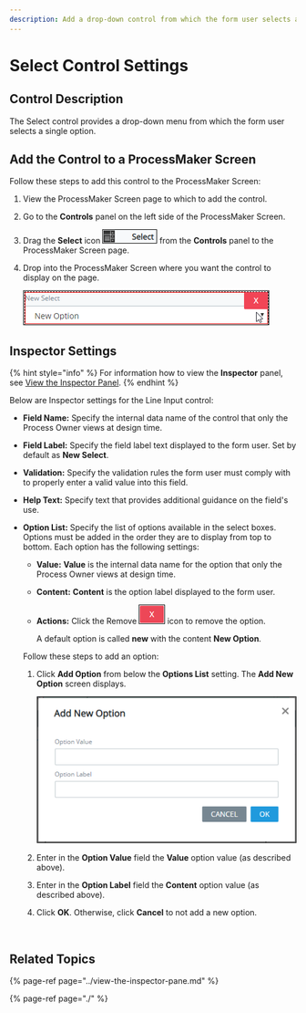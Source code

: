 ```yaml
---
description: Add a drop-down control from which the form user selects a single option.
---
```


# Select Control Settings

## Control Description

The Select control provides a drop-down menu from which the form user selects a single option.

## Add the Control to a ProcessMaker Screen

Follow these steps to add this control to the ProcessMaker Screen:

1. View the ProcessMaker Screen page to which to add the control.
2. Go to the **Controls** panel on the left side of the ProcessMaker Screen.
3. Drag the **Select** icon ![](../../../../.gitbook/assets/select-control-screens-builder-processes.png) from the **Controls** panel to the ProcessMaker Screen page.
4. Drop into the ProcessMaker Screen where you want the control to display on the page.  

   ![](../../../../.gitbook/assets/select-control-placed-screens-builder-processes.png)

## Inspector Settings <a id="inspector-settings"></a>

{% hint style="info" %}
For information how to view the **Inspector** panel, see [View the Inspector Panel](https://processmaker.gitbook.io/processmaker-4-community/-LPblkrcFWowWJ6HZdhC/designing-processes/design-forms/screens-builder/view-the-inspector-pane).
{% endhint %}

Below are Inspector settings for the Line Input control:

* **Field Name:** Specify the internal data name of the control that only the Process Owner views at design time.
* **Field Label:** Specify the field label text displayed to the form user. Set by default as **New Select**.
* **Validation:** Specify the validation rules the form user must comply with to properly enter a valid value into this field.
* **Help Text:**  Specify text that provides additional guidance on the field's use.
* **Option List:** Specify the list of options available in the select boxes. Options must be added in the order they are to display from top to bottom. Each option has the following settings:

  * **Value:** **Value** is the internal data name for the option that only the Process Owner views at design time.
  * **Content:** **Content** is the option label displayed to the form user. 
  * **Actions:** Click the Remove ![](../../../../.gitbook/assets/remove-page-screens-editor-processes.png) icon to remove the option.

    A default option is called **new** with the content **New Option**.

  Follow these steps to add an option: 

  1. Click **Add Option** from below the **Options List** setting. The **Add New Option** screen displays.  

     ![](../../../../.gitbook/assets/add-new-option-screen-screen-builder-processes.png)

  2. Enter in the **Option Value** field the **Value** option value \(as described above\).
  3. Enter in the **Option Label** field the **Content** option value \(as described above\).
  4. Click **OK**. Otherwise, click **Cancel** to not add a new option.

​

## Related Topics

{% page-ref page="../view-the-inspector-pane.md" %}

{% page-ref page="./" %}

